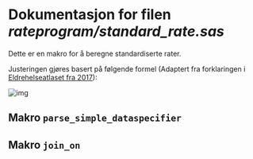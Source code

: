 
# Dokumentasjon for filen *rateprogram/standard_rate.sas*


Dette er en makro for å beregne standardiserte rater.

Justeringen gjøres basert på følgende formel (Adaptert fra forklaringen i [Eldrehelseatlaset fra 2017](https://www.skde.no/helseatlas/files/eldrehelseatlas_rapport.pdf#page=25)):

![img](/sas_codes/bilder/standard_rate_formel.png)


## Makro `parse_simple_dataspecifier`


## Makro `join_on`

